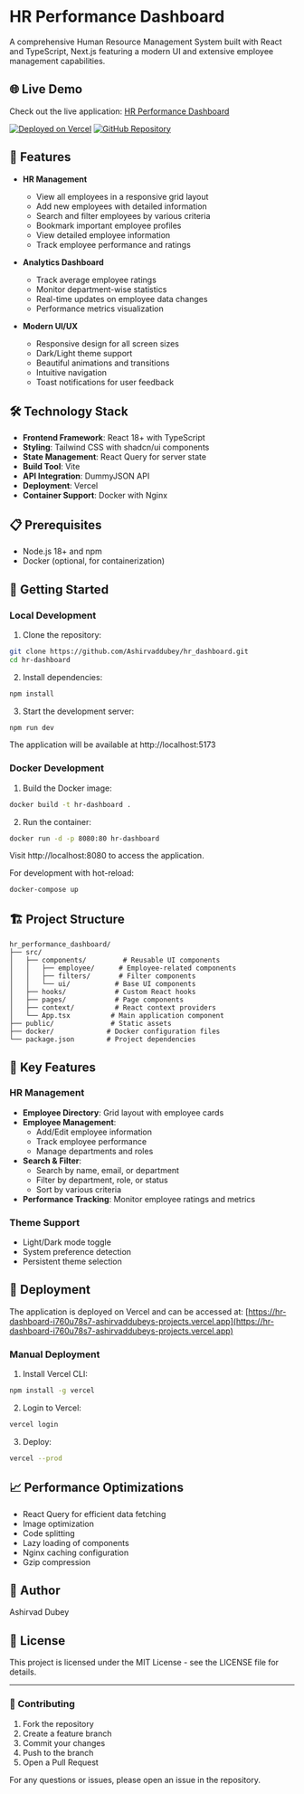 # HR Performance Dashboard

A comprehensive Human Resource Management System built with React and TypeScript, Next.js featuring a modern UI and extensive employee management capabilities.

## 🌐 Live Demo

Check out the live application: [HR Performance Dashboard](https://hr-dashboard-i760u78s7-ashirvaddubeys-projects.vercel.app)

[![Deployed on Vercel](https://img.shields.io/badge/Deployed%20on-Vercel-black.svg?style=flat-square&logo=vercel)](https://hr-dashboard-i760u78s7-ashirvaddubeys-projects.vercel.app)
[![GitHub Repository](https://img.shields.io/badge/GitHub-Repository-green.svg?style=flat-square&logo=github)](https://github.com/Ashirvaddubey/hr_dashboard)

## 🚀 Features

- **HR Management**
  - View all employees in a responsive grid layout
  - Add new employees with detailed information
  - Search and filter employees by various criteria
  - Bookmark important employee profiles
  - View detailed employee information
  - Track employee performance and ratings

- **Analytics Dashboard**
  - Track average employee ratings
  - Monitor department-wise statistics
  - Real-time updates on employee data changes
  - Performance metrics visualization

- **Modern UI/UX**
  - Responsive design for all screen sizes
  - Dark/Light theme support
  - Beautiful animations and transitions
  - Intuitive navigation
  - Toast notifications for user feedback

## 🛠️ Technology Stack

- **Frontend Framework**: React 18+ with TypeScript
- **Styling**: Tailwind CSS with shadcn/ui components
- **State Management**: React Query for server state
- **Build Tool**: Vite
- **API Integration**: DummyJSON API
- **Deployment**: Vercel
- **Container Support**: Docker with Nginx

## 📋 Prerequisites

- Node.js 18+ and npm
- Docker (optional, for containerization)

## 🚀 Getting Started

### Local Development

1. Clone the repository:
```bash
git clone https://github.com/Ashirvaddubey/hr_dashboard.git
cd hr-dashboard
```

2. Install dependencies:
```bash
npm install
```

3. Start the development server:
```bash
npm run dev
```

The application will be available at http://localhost:5173

### Docker Development

1. Build the Docker image:
```bash
docker build -t hr-dashboard .
```

2. Run the container:
```bash
docker run -d -p 8080:80 hr-dashboard
```

Visit http://localhost:8080 to access the application.

For development with hot-reload:
```bash
docker-compose up
```

## 🏗️ Project Structure

```
hr_performance_dashboard/
├── src/
│   ├── components/         # Reusable UI components
│   │   ├── employee/      # Employee-related components
│   │   ├── filters/       # Filter components
│   │   └── ui/           # Base UI components
│   ├── hooks/            # Custom React hooks
│   ├── pages/            # Page components
│   ├── context/          # React context providers
│   └── App.tsx          # Main application component
├── public/              # Static assets
├── docker/             # Docker configuration files
└── package.json        # Project dependencies
```

## 🌟 Key Features

### HR Management
- **Employee Directory**: Grid layout with employee cards
- **Employee Management**: 
  - Add/Edit employee information
  - Track employee performance
  - Manage departments and roles
- **Search & Filter**: 
  - Search by name, email, or department
  - Filter by department, role, or status
  - Sort by various criteria
- **Performance Tracking**: Monitor employee ratings and metrics

### Theme Support
- Light/Dark mode toggle
- System preference detection
- Persistent theme selection

## 🚀 Deployment

The application is deployed on Vercel and can be accessed at:
[https://hr-dashboard-i760u78s7-ashirvaddubeys-projects.vercel.app](https://hr-dashboard-i760u78s7-ashirvaddubeys-projects.vercel.app)

### Manual Deployment

1. Install Vercel CLI:
```bash
npm install -g vercel
```

2. Login to Vercel:
```bash
vercel login
```

3. Deploy:
```bash
vercel --prod
```

## 📈 Performance Optimizations

- React Query for efficient data fetching
- Image optimization
- Code splitting
- Lazy loading of components
- Nginx caching configuration
- Gzip compression

## 👥 Author

Ashirvad Dubey

## 📄 License

This project is licensed under the MIT License - see the LICENSE file for details.

---

### 🤝 Contributing

1. Fork the repository
2. Create a feature branch
3. Commit your changes
4. Push to the branch
5. Open a Pull Request

For any questions or issues, please open an issue in the repository.
